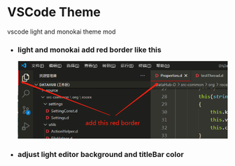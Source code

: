 # VSCode Theme
vscode light and monokai theme mod

*  ### light and monokai add red border like this
	![red border](./images/view01.png)

*  ### adjust light editor background and titleBar color